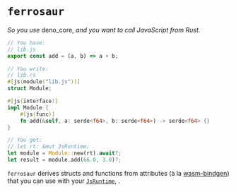 # `ferrosaur`

_So you use_ deno_core, _and you want to call JavaScript from Rust._

```javascript
// You have:
// lib.js
export const add = (a, b) => a + b;
```

```rust
// You write:
// lib.rs
#[js(module("lib.js"))]
struct Module;

#[js(interface)]
impl Module {
    #[js(func)]
    fn add(&self, a: serde<f64>, b: serde<f64>) -> serde<f64> {}
}
```

```rust
// You get:
// let rt: &mut JsRuntime;
let module = Module::new(rt).await?;
let result = module.add(66.0, 3.0)?;
```

`ferrosaur` derives structs and functions from attributes (à la [wasm-bindgen])
that you can use with your [`JsRuntime`][JsRuntime], .

[JsRuntime]: https://docs.rs/deno_core/0.338.0/deno_core/struct.JsRuntime.html
[wasm-bindgen]: https://github.com/rustwasm/wasm-bindgen#example
